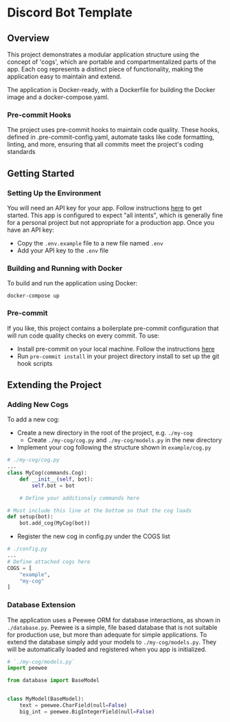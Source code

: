 # Discord Bot Template

## Overview

This project demonstrates a modular application structure using the concept of 'cogs', which are portable and
compartmentalized parts of the app. Each cog represents a distinct piece of functionality, making the application easy
to maintain and extend.

The application is Docker-ready, with a Dockerfile for building the Docker image and a docker-compose.yaml.

### Pre-commit Hooks

The project uses pre-commit hooks to maintain code quality. These hooks, defined in .pre-commit-config.yaml, automate
tasks like code formatting, linting, and more, ensuring that all commits meet the project's coding standards

## Getting Started

### Setting Up the Environment

You will need an API key for your app. Follow instructions [here](https://discord.com/developers/docs/getting-started)
to get started. This app is configured to expect "all intents", which is generally fine for a personal project but not
appropriate for a production app. Once you have an API key:

- Copy the `.env.example` file to a new file named `.env`
- Add your API key to the `.env` file

### Building and Running with Docker

To build and run the application using Docker:

```shell
docker-compose up
```

### Pre-commit

If you like, this project contains a boilerplate pre-commit configuration that will run code quality checks on every
commit. To use:

- Install pre-commit on your local machine. Follow the instructions [here](https://pre-commit.com/#install)
- Run `pre-commit install` in your project directory install to set up the git hook scripts

## Extending the Project

### Adding New Cogs

To add a new cog:

- Create a new directory in the root of the project, e.g. `./my-cog`
  - Create `./my-cog/cog.py` and `./my-cog/models.py` in the new directory
- Implement your cog following the structure shown in `example/cog.py`

```python
# ./my-cog/cog.py
...
class MyCog(commands.Cog):
    def __init__(self, bot):
        self.bot = bot

    # Define your additionaly commands here

# Must include this line at the bottom so that the cog loads
def setup(bot):
    bot.add_cog(MyCog(bot))
```
- Register the new cog in config.py under the COGS list
```python
# ./config.py
...
# Define attached cogs here
COGS = [
    "example",
    "my-cog"
]
```

### Database Extension

The application uses a Peewee ORM for database interactions, as shown in `./database.py`. Peewee is a simple, file based
database that is not suitable for production use, but more than adequate for simple applications. To extend the
database simply add your models to `./my-cog/models.py`. They will be automatically loaded and registered when you app
is initialized.

```python
# `./my-cog/models.py`
import peewee

from database import BaseModel


class MyModel(BaseModel):
    text = peewee.CharField(null=False)
    big_int = peewee.BigIntegerField(null=False)
```
